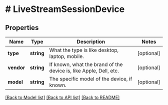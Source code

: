 # # LiveStreamSessionDevice

## Properties

Name | Type | Description | Notes
------------ | ------------- | ------------- | -------------
**type** | **string** | What the type is like desktop, laptop, mobile. | [optional]
**vendor** | **string** | If known, what the brand of the device is, like Apple, Dell, etc. | [optional]
**model** | **string** | The specific model of the device, if known. | [optional]

[[Back to Model list]](../../README.md#models) [[Back to API list]](../../README.md#endpoints) [[Back to README]](../../README.md)
